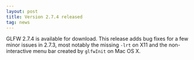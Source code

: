 ```yaml
---
layout: post
title: Version 2.7.4 released
tag: news
---
```


GLFW 2.7.4 is available for download.  This release adds bug fixes
for a few minor issues in 2.7.3, most notably the missing
`-lrt` on X11 and the non-interactive menu bar created by
`glfwInit` on Mac OS X.